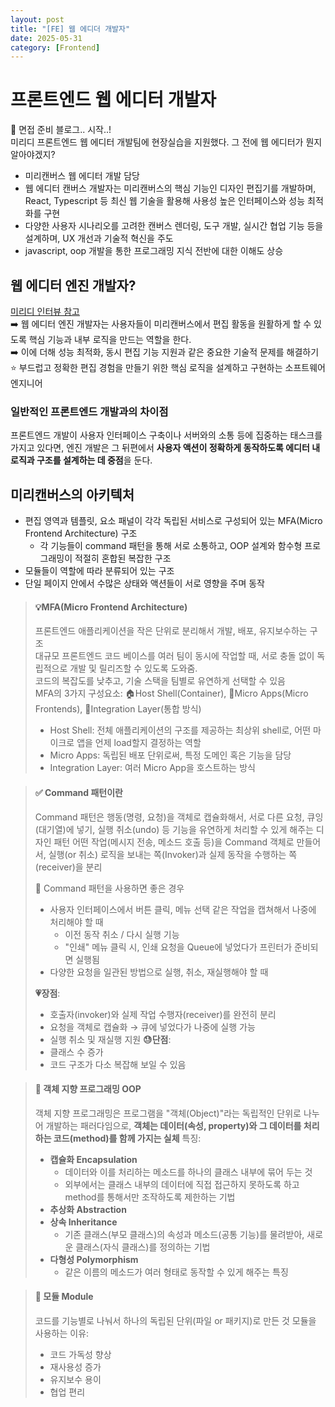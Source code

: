 ```yaml
---
layout: post
title: "[FE] 웹 에디더 개발자"
date: 2025-05-31
category: [Frontend]
---
```


# 프론트엔드 웹 에디터 개발자

🌱 면접 준비 블로그.. 시작..! <br>
미리디 프론트엔드 웹 에디터 개발팀에 현장실습을 지원했다. 그 전에 웹 에디터가 뭔지 알아야겠지?<br>

- 미리캔버스 웹 에디터 개발 담당
- 웹 에디터 캔버스 개발자는 미리캔버스의 핵심 기능인 디자인 편집기를 개발하며, React, Typescript 등 최신 웹 기술을 활용해 사용성 높은 인터페이스와 성능 최적화를 구현
- 다양한 사용자 시나리오를 고려한 캔버스 렌더링, 도구 개발, 실시간 협업 기능 등을 설계하며, UX 개선과 기술적 혁신을 주도
- javascript, oop 개발을 통한 프로그래밍 지식 전반에 대한 이해도 상승

## 웹 에디터 엔진 개발자?

[미리디 인터뷰 참고](https://www.miridih.com/ko/devinterview2) <br>
➡️ 웹 에디터 엔진 개발자는 사용자들이 미리캔버스에서 편집 활동을 원활하게 할 수 있도록 핵심 기능과 내부 로직을 만드는 역할을 한다. <br>
➡️ 이에 더해 성능 최적화, 동시 편집 기능 지원과 같은 중요한 기술적 문제를 해결하기 <br>
⭐ 부드럽고 정확한 편집 경험을 만들기 위한 핵심 로직을 설계하고 구현하는 소프트웨어 엔지니어

### 일반적인 프론트엔드 개발과의 차이점

프론트엔드 개발이 사용자 인터페이스 구축이나 서버와의 소통 등에 집중하는 태스크를 가지고 있다면, 엔진 개발은 그 뒤편에서 **사용자 액션이 정확하게 동작하도록 에디터 내 로직과 구조를 설계하는 데 중점**을 둔다.

## 미리캔버스의 아키텍처

- 편집 영역과 템플릿, 요소 패널이 각각 독립된 서비스로 구성되어 있는 MFA(Micro Frontend Architecture) 구조
  - 각 기능들이 command 패턴을 통해 서로 소통하고, OOP 설계와 함수형 프로그래밍이 적절히 혼합된 복잡한 구조
- 모듈들이 역할에 따라 분류되어 있는 구조
- 단일 페이지 안에서 수많은 상태와 액션들이 서로 영향을 주며 동작

> #### 💡**MFA(Micro Frontend Architecture)**
>
> 프론트엔드 애플리케이션을 작은 단위로 분리해서 개발, 배포, 유지보수하는 구조 <br>
> 대규모 프론트엔드 코드 베이스를 여러 팀이 동시에 작업할 때, 서로 충돌 없이 독립적으로 개발 및 릴리즈할 수 있도록 도와줌. <br> 코드의 복잡도를 낮추고, 기술 스택을 팀별로 유연하게 선택할 수 있음<br>
> MFA의 3가지 구성요소: 🏠Host Shell(Container), 🧩Micro Apps(Micro Frontends), 🔗Integration Layer(통합 방식)
>
> - Host Shell: 전체 애플리케이션의 구조를 제공하는 최상위 shell로, 어떤 마이크로 앱을 언제 load할지 결정하는 역할
> - Micro Apps: 독립된 배포 단위로써, 특정 도메인 혹은 기능을 담당
> - Integration Layer: 여러 Micro App을 호스트하는 방식

> #### ✅ Command 패턴이란
>
> Command 패턴은 행동(명령, 요청)을 객체로 캡슐화해서, 서로 다른 요청, 큐잉(대기열)에 넣기, 실행 취소(undo) 등 기능을 유연하게 처리할 수 있게 해주는 디자인 패턴
> 어떤 작업(메시지 전송, 메소드 호출 등)을 Command 객체로 만들어서, 실행(or 취소) 로직을 보내는 쪽(Invoker)과 실제 동작을 수행하는 쪽(receiver)을 분리
>
> 💌 Command 패턴을 사용하면 좋은 경우
>
> - 사용자 인터페이스에서 버튼 클릭, 메뉴 선택 같은 작업을 캡쳐해서 나중에 처리해야 할 때
>   - 이전 동작 취소 / 다시 실행 기능
>   - "인쇄" 메뉴 클릭 시, 인쇄 요청을 Queue에 넣었다가 프린터가 준비되면 실행됨
> - 다양한 요청을 일관된 방법으로 실행, 취소, 재실행해야 할 때
>
> **💗장점**:
>
> - 호출자(invoker)와 실제 작업 수행자(receiver)를 완전히 분리
> - 요청을 객체로 캡슐화 → 큐에 넣었다가 나중에 실행 가능
> - 실행 취소 및 재실행 지원
>   **😓단점**:
> - 클래스 수 증가
> - 코드 구조가 다소 복잡해 보일 수 있음

> #### 🦁 객체 지향 프로그래밍 OOP
>
> 객체 지향 프로그래밍은 프로그램을 "객체(Object)"라는 독립적인 단위로 나누어 개발하는 패러다임으로, **객체는 데이터(속성, property)와 그 데이터를 처리하는 코드(method)를 함께 가지는 실체**
> 특징:
>
> - **캡슐화 Encapsulation**
>   - 데이터와 이를 처리하는 메소드를 하나의 클래스 내부에 묶어 두는 것
>   - 외부에서는 클래스 내부의 데이터에 직접 접근하지 못하도록 하고 method를 통해서만 조작하도록 제한하는 기법
> - **추상화 Abstraction**
> - **상속 Inheritance**
>   - 기존 클래스(부모 클래스)의 속성과 메소드(공통 기능)를 물려받아, 새로운 클래스(자식 클래스)를 정의하는 기법
> - **다형성 Polymorphism**
>   - 같은 이름의 메소드가 여러 형태로 동작할 수 있게 해주는 특징

> #### 🐾 모듈 Module
>
> 코드를 기능별로 나눠서 하나의 독립된 단위(파일 or 패키지)로 만든 것
> 모듈을 사용하는 이유:
>
> - 코드 가독성 향상
> - 재사용성 증가
> - 유지보수 용이
> - 협업 편리

